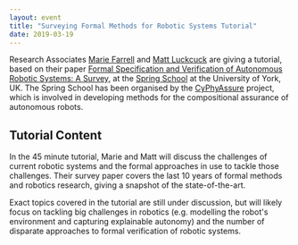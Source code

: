 ```yaml
---
layout: event
title: "Surveying Formal Methods for Robotic Systems Tutorial"
date: 2019-03-19
---
```


Research Associates [Marie Farrell](http://cgi.csc.liv.ac.uk/~marie) and [Matt Luckcuck](http://cgi.csc.liv.ac.uk/~mattlck) are giving a tutorial, based on their paper [Formal Specification and Verification of Autonomous Robotic Systems: A Survey](https://arxiv.org/abs/1807.00048), at the [Spring School](https://www.cs.york.ac.uk/circus/CyPhyAssure/school/) at the University of York, UK. The Spring School has been organised by the [CyPhyAssure](https://www.cs.york.ac.uk/circus/CyPhyAssure/) project, which is involved in developing methods for the compositional assurance of autonomous robots.

## Tutorial Content

In the 45 minute tutorial, Marie and Matt will discuss the challenges of current robotic systems and the formal approaches in use to tackle those challenges. Their survey paper covers the last 10 years of formal methods and robotics research, giving a snapshot of the state-of-the-art.

Exact topics covered in the tutorial are still under discussion, but will likely focus on tackling big challenges in robotics (e.g. modelling the robot's environment and capturing explainable autonomy) and the number of disparate approaches to formal verification of robotic systems.
